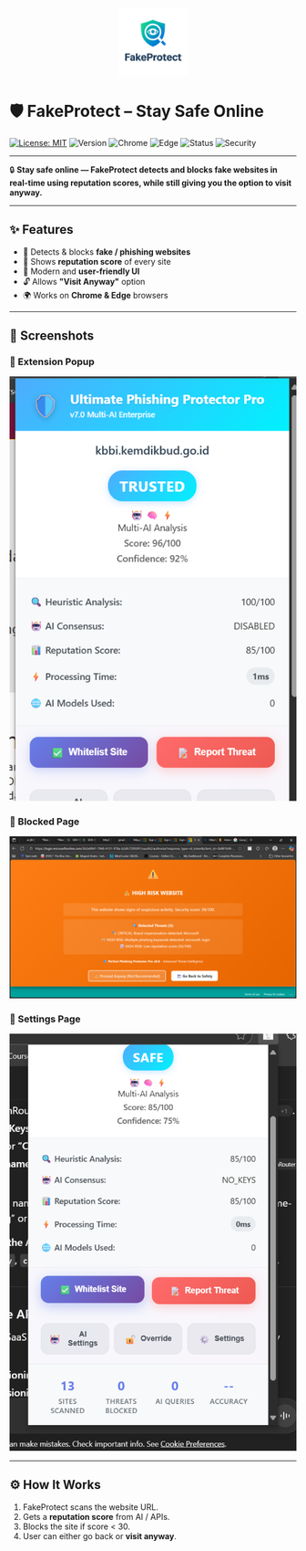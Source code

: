 <p align="center">
  <img src="images/icon.png" alt="FakeProtect Logo" width="120" />
</p>

# 🛡️ FakeProtect – Stay Safe Online


[![License: MIT](https://img.shields.io/badge/License-MIT-green.svg)](LICENSE)
![Version](https://img.shields.io/badge/version-1.0-blue.svg)
![Chrome](https://img.shields.io/badge/Browser-Chrome-orange.svg)
![Edge](https://img.shields.io/badge/Browser-Edge-blue.svg)
![Status](https://img.shields.io/badge/Status-Active-success.svg)
![Security](https://img.shields.io/badge/Security-AntiPhishing-red.svg)

---

🔒 **Stay safe online — FakeProtect detects and blocks fake websites in real-time using reputation scores, while still giving you the option to visit anyway.**

---

## ✨ Features
- 🚫 Detects & blocks **fake / phishing websites**  
- 🔔 Shows **reputation score** of every site  
- 🎨 Modern and **user-friendly UI**  
- 🔓 Allows **"Visit Anyway"** option  
- 🌍 Works on **Chrome & Edge** browsers  

---

## 📸 Screenshots

### 🔹 Extension Popup
![Popup Screenshot](images/popup.png)

### 🔹 Blocked Page
![Blocked Page Screenshot](images/blocked.png)

### 🔹 Settings Page
![Settings Page Screenshot](images/settings.png)

---

## ⚙️ How It Works
1. FakeProtect scans the website URL.  
2. Gets a **reputation score** from AI / APIs.  
3. Blocks the site if score < 30.  
4. User can either go back or **visit anyway**.  
